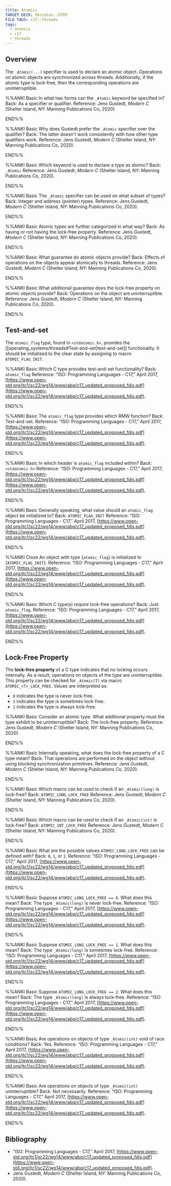 ```yaml
---
title: Atomics
TARGET DECK: Obsidian::STEM
FILE TAGS: c17::threads
tags:
  - atomics
  - c17
  - threads
---
```


## Overview

The `_Atomic(...)` specifier is used to declare an atomic object. Operations on atomic objects are synchronized across threads. Additionally, if the atomic type is lock-free, then the corresponding operations are uninterruptible.

%%ANKI
Basic
In what two forms can the `_Atomic` keyword be specified in?
Back: As a specifier or qualifier.
Reference: Jens Gustedt, _Modern C_ (Shelter Island, NY: Manning Publications Co, 2020).
<!--ID: 1758807032773-->
END%%

%%ANKI
Basic
Why does Gustedt prefer the `_Atomic` specifier over the qualifier?
Back: The latter doesn't work consistently with how other type qualifiers work.
Reference: Jens Gustedt, _Modern C_ (Shelter Island, NY: Manning Publications Co, 2020).
<!--ID: 1758807032781-->
END%%

%%ANKI
Basic
Which keyword is used to declare a type as atomic?
Back: `_Atomic`
Reference: Jens Gustedt, _Modern C_ (Shelter Island, NY: Manning Publications Co, 2020).
<!--ID: 1758807032783-->
END%%

%%ANKI
Basic
The `_Atomic` specifier can be used on what subset of types?
Back: Integer and address (pointer) types.
Reference: Jens Gustedt, _Modern C_ (Shelter Island, NY: Manning Publications Co, 2020).
<!--ID: 1758807032786-->
END%%

%%ANKI
Basic
Atomic types are further categorized in what way?
Back: As having or not having the lock-free property.
Reference: Jens Gustedt, _Modern C_ (Shelter Island, NY: Manning Publications Co, 2020).
<!--ID: 1758807032789-->
END%%

%%ANKI
Basic
What guarantee do atomic objects provide?
Back: Effects of operations on the objects appear atomically to threads.
Reference: Jens Gustedt, _Modern C_ (Shelter Island, NY: Manning Publications Co, 2020).
<!--ID: 1758807032792-->
END%%

%%ANKI
Basic
What additional guarantee does the lock-free property on atomic objects provide?
Back: Operations on the object are uninterruptible.
Reference: Jens Gustedt, _Modern C_ (Shelter Island, NY: Manning Publications Co, 2020).
<!--ID: 1758807032795-->
END%%

## Test-and-set

The `atomic_flag` type, found in `<stdatomic.h>`, provides the [[operating_systems/threads#Test-and-set|test-and-set]] functionality. It should be initialized to the clear state by assigning to macro `ATOMIC_FLAG_INIT`.

%%ANKI
Basic
Which C type provides test-and-set functionality?
Back: `atomic_flag`
Reference: “ISO: Programming Languages - C17,” April 2017, [https://www.open-std.org/jtc1/sc22/wg14/www/abq/c17_updated_proposed_fdis.pdf](https://www.open-std.org/jtc1/sc22/wg14/www/abq/c17_updated_proposed_fdis.pdf).
<!--ID: 1758716299193-->
END%%

%%ANKI
Basic
The `atomic_flag` type provides which RMW function?
Back: Test-and-set.
Reference: “ISO: Programming Languages - C17,” April 2017, [https://www.open-std.org/jtc1/sc22/wg14/www/abq/c17_updated_proposed_fdis.pdf](https://www.open-std.org/jtc1/sc22/wg14/www/abq/c17_updated_proposed_fdis.pdf).
<!--ID: 1758716299202-->
END%%

%%ANKI
Basic
In which header is `atomic_flag` included within?
Back: `<stdatomic.h>`
Reference: “ISO: Programming Languages - C17,” April 2017, [https://www.open-std.org/jtc1/sc22/wg14/www/abq/c17_updated_proposed_fdis.pdf](https://www.open-std.org/jtc1/sc22/wg14/www/abq/c17_updated_proposed_fdis.pdf).
<!--ID: 1758716299205-->
END%%

%%ANKI
Basic
Generally speaking, what value should an `atomic_flag` object be initialized to?
Back: `ATOMIC_FLAG_INIT`
Reference: “ISO: Programming Languages - C17,” April 2017, [https://www.open-std.org/jtc1/sc22/wg14/www/abq/c17_updated_proposed_fdis.pdf](https://www.open-std.org/jtc1/sc22/wg14/www/abq/c17_updated_proposed_fdis.pdf).
<!--ID: 1758716299209-->
END%%

%%ANKI
Cloze
An object with type {`atomic_flag`} is initialized to {`ATOMIC_FLAG_INIT`}.
Reference: “ISO: Programming Languages - C17,” April 2017, [https://www.open-std.org/jtc1/sc22/wg14/www/abq/c17_updated_proposed_fdis.pdf](https://www.open-std.org/jtc1/sc22/wg14/www/abq/c17_updated_proposed_fdis.pdf).
<!--ID: 1758716299212-->
END%%

%%ANKI
Basic
Which C type(s) *require* lock-free operations?
Back: Just `atomic_flag`.
Reference: “ISO: Programming Languages - C17,” April 2017, [https://www.open-std.org/jtc1/sc22/wg14/www/abq/c17_updated_proposed_fdis.pdf](https://www.open-std.org/jtc1/sc22/wg14/www/abq/c17_updated_proposed_fdis.pdf).
<!--ID: 1758716299217-->
END%%

## Lock-Free Property

The **lock-free property** of a C type indicates that no locking occurs internally. As a result, operations on objects of the type are uninterruptible. This property can be checked for `_Atomic(T)` via macro `ATOMIC_<T>_LOCK_FREE`. Values are interpreted as:

* `0` indicates the type is never lock-free.
* `1` indicates the type is sometimes lock-free.
* `2` indicates the type is always lock-free.

%%ANKI
Basic
Consider an atomic type. What additional property must the type exhibit to be uninterruptible?
Back: The lock-free property.
Reference: Jens Gustedt, _Modern C_ (Shelter Island, NY: Manning Publications Co, 2020).
<!--ID: 1758807032799-->
END%%

%%ANKI
Basic
Internally speaking, what does the lock-free property of a C type mean?
Back: That operations are performed on the object without using blocking synchronization primitives.
Reference: Jens Gustedt, _Modern C_ (Shelter Island, NY: Manning Publications Co, 2020).
<!--ID: 1758807032804-->
END%%

%%ANKI
Basic
Which macro can be used to check if an `_Atomic(long)` is lock-free?
Back: `ATOMIC_LONG_LOCK_FREE`
Reference: Jens Gustedt, _Modern C_ (Shelter Island, NY: Manning Publications Co, 2020).
<!--ID: 1758807032808-->
END%%

%%ANKI
Basic
Which macro can be used to check if an `_Atomic(int)` is lock-free?
Back: `ATOMIC_INT_LOCK_FREE`
Reference: Jens Gustedt, _Modern C_ (Shelter Island, NY: Manning Publications Co, 2020).
<!--ID: 1758807032813-->
END%%

%%ANKI
Basic
What are the possible values `ATOMIC_LONG_LOCK_FREE` can be defined with?
Back: `0`, `1`, or `2`.
Reference: “ISO: Programming Languages - C17,” April 2017, [https://www.open-std.org/jtc1/sc22/wg14/www/abq/c17_updated_proposed_fdis.pdf](https://www.open-std.org/jtc1/sc22/wg14/www/abq/c17_updated_proposed_fdis.pdf).
<!--ID: 1758807032817-->
END%%

%%ANKI
Basic
Suppose `ATOMIC_LONG_LOCK_FREE == 0`. What does this mean?
Back: The type `_Atomic(long)` is never lock-free.
Reference: “ISO: Programming Languages - C17,” April 2017, [https://www.open-std.org/jtc1/sc22/wg14/www/abq/c17_updated_proposed_fdis.pdf](https://www.open-std.org/jtc1/sc22/wg14/www/abq/c17_updated_proposed_fdis.pdf).
<!--ID: 1758807032821-->
END%%

%%ANKI
Basic
Suppose `ATOMIC_LONG_LOCK_FREE == 1`. What does this mean?
Back: The type `_Atomic(long)` is sometimes lock-free.
Reference: “ISO: Programming Languages - C17,” April 2017, [https://www.open-std.org/jtc1/sc22/wg14/www/abq/c17_updated_proposed_fdis.pdf](https://www.open-std.org/jtc1/sc22/wg14/www/abq/c17_updated_proposed_fdis.pdf).
<!--ID: 1758807032825-->
END%%

%%ANKI
Basic
Suppose `ATOMIC_LONG_LOCK_FREE == 2`. What does this mean?
Back: The type `_Atomic(long)` is always lock-free.
Reference: “ISO: Programming Languages - C17,” April 2017, [https://www.open-std.org/jtc1/sc22/wg14/www/abq/c17_updated_proposed_fdis.pdf](https://www.open-std.org/jtc1/sc22/wg14/www/abq/c17_updated_proposed_fdis.pdf).
<!--ID: 1758807032829-->
END%%

%%ANKI
Basic
Are operations on objects of type `_Atomic(int)` void of race conditions?
Back: Yes.
Reference: “ISO: Programming Languages - C17,” April 2017, [https://www.open-std.org/jtc1/sc22/wg14/www/abq/c17_updated_proposed_fdis.pdf](https://www.open-std.org/jtc1/sc22/wg14/www/abq/c17_updated_proposed_fdis.pdf).
<!--ID: 1758807032832-->
END%%

%%ANKI
Basic
Are operations on objects of type `_Atomic(int)` uninterruptible?
Back: Not necessarily.
Reference: “ISO: Programming Languages - C17,” April 2017, [https://www.open-std.org/jtc1/sc22/wg14/www/abq/c17_updated_proposed_fdis.pdf](https://www.open-std.org/jtc1/sc22/wg14/www/abq/c17_updated_proposed_fdis.pdf).
<!--ID: 1758807032836-->
END%%

## Bibliography

* “ISO: Programming Languages - C17,” April 2017, [https://www.open-std.org/jtc1/sc22/wg14/www/abq/c17_updated_proposed_fdis.pdf](https://www.open-std.org/jtc1/sc22/wg14/www/abq/c17_updated_proposed_fdis.pdf).
* Jens Gustedt, _Modern C_ (Shelter Island, NY: Manning Publications Co, 2020).